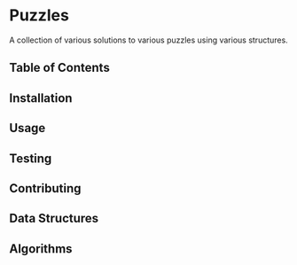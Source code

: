 # Puzzles

A collection of various solutions to various puzzles using various structures.

## Table of Contents

## Installation

## Usage

## Testing

## Contributing

## Data Structures

## Algorithms
